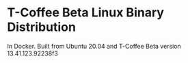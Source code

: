 # T-Coffee Beta Linux Binary Distribution

In Docker. Built from Ubuntu 20.04 and T-Coffee Beta version 13.41.123.92238f3
